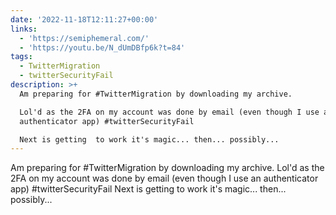 ```yaml
---
date: '2022-11-18T12:11:27+00:00'
links:
  - 'https://semiphemeral.com/'
  - 'https://youtu.be/N_dUmDBfp6k?t=84'
tags:
  - TwitterMigration
  - twitterSecurityFail
description: >+
  Am preparing for #TwitterMigration by downloading my archive.

  Lol'd as the 2FA on my account was done by email (even though I use an
  authenticator app) #twitterSecurityFail

  Next is getting  to work it's magic... then... possibly...
---
```

Am preparing for #TwitterMigration by downloading my archive.
Lol'd as the 2FA on my account was done by email (even though I use an authenticator app) #twitterSecurityFail
Next is getting  to work it's magic... then... possibly...

